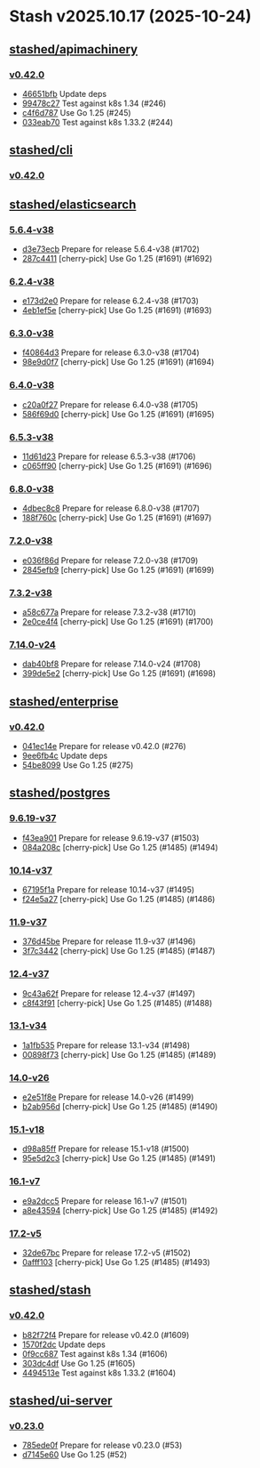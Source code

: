 # Stash v2025.10.17 (2025-10-24)


## [stashed/apimachinery](https://github.com/stashed/apimachinery)

### [v0.42.0](https://github.com/stashed/apimachinery/releases/tag/v0.42.0)

- [46651bfb](https://github.com/stashed/apimachinery/commit/46651bfb) Update deps
- [99478c27](https://github.com/stashed/apimachinery/commit/99478c27) Test against k8s 1.34 (#246)
- [c4f6d787](https://github.com/stashed/apimachinery/commit/c4f6d787) Use Go 1.25 (#245)
- [033eab70](https://github.com/stashed/apimachinery/commit/033eab70) Test against k8s 1.33.2 (#244)



## [stashed/cli](https://github.com/stashed/cli)

### [v0.42.0](https://github.com/stashed/cli/releases/tag/v0.42.0)




## [stashed/elasticsearch](https://github.com/stashed/elasticsearch)

### [5.6.4-v38](https://github.com/stashed/elasticsearch/releases/tag/5.6.4-v38)

- [d3e73ecb](https://github.com/stashed/elasticsearch/commit/d3e73ecb) Prepare for release 5.6.4-v38 (#1702)
- [287c4411](https://github.com/stashed/elasticsearch/commit/287c4411) [cherry-pick] Use Go 1.25 (#1691) (#1692)


### [6.2.4-v38](https://github.com/stashed/elasticsearch/releases/tag/6.2.4-v38)

- [e173d2e0](https://github.com/stashed/elasticsearch/commit/e173d2e0) Prepare for release 6.2.4-v38 (#1703)
- [4eb1ef5e](https://github.com/stashed/elasticsearch/commit/4eb1ef5e) [cherry-pick] Use Go 1.25 (#1691) (#1693)


### [6.3.0-v38](https://github.com/stashed/elasticsearch/releases/tag/6.3.0-v38)

- [f40864d3](https://github.com/stashed/elasticsearch/commit/f40864d3) Prepare for release 6.3.0-v38 (#1704)
- [98e9d0f7](https://github.com/stashed/elasticsearch/commit/98e9d0f7) [cherry-pick] Use Go 1.25 (#1691) (#1694)


### [6.4.0-v38](https://github.com/stashed/elasticsearch/releases/tag/6.4.0-v38)

- [c20a0f27](https://github.com/stashed/elasticsearch/commit/c20a0f27) Prepare for release 6.4.0-v38 (#1705)
- [586f69d0](https://github.com/stashed/elasticsearch/commit/586f69d0) [cherry-pick] Use Go 1.25 (#1691) (#1695)


### [6.5.3-v38](https://github.com/stashed/elasticsearch/releases/tag/6.5.3-v38)

- [11d61d23](https://github.com/stashed/elasticsearch/commit/11d61d23) Prepare for release 6.5.3-v38 (#1706)
- [c065ff90](https://github.com/stashed/elasticsearch/commit/c065ff90) [cherry-pick] Use Go 1.25 (#1691) (#1696)


### [6.8.0-v38](https://github.com/stashed/elasticsearch/releases/tag/6.8.0-v38)

- [4dbec8c8](https://github.com/stashed/elasticsearch/commit/4dbec8c8) Prepare for release 6.8.0-v38 (#1707)
- [188f760c](https://github.com/stashed/elasticsearch/commit/188f760c) [cherry-pick] Use Go 1.25 (#1691) (#1697)


### [7.2.0-v38](https://github.com/stashed/elasticsearch/releases/tag/7.2.0-v38)

- [e036f86d](https://github.com/stashed/elasticsearch/commit/e036f86d) Prepare for release 7.2.0-v38 (#1709)
- [2845efb9](https://github.com/stashed/elasticsearch/commit/2845efb9) [cherry-pick] Use Go 1.25 (#1691) (#1699)


### [7.3.2-v38](https://github.com/stashed/elasticsearch/releases/tag/7.3.2-v38)

- [a58c677a](https://github.com/stashed/elasticsearch/commit/a58c677a) Prepare for release 7.3.2-v38 (#1710)
- [2e0ce4f4](https://github.com/stashed/elasticsearch/commit/2e0ce4f4) [cherry-pick] Use Go 1.25 (#1691) (#1700)


### [7.14.0-v24](https://github.com/stashed/elasticsearch/releases/tag/7.14.0-v24)

- [dab40bf8](https://github.com/stashed/elasticsearch/commit/dab40bf8) Prepare for release 7.14.0-v24 (#1708)
- [399de5e2](https://github.com/stashed/elasticsearch/commit/399de5e2) [cherry-pick] Use Go 1.25 (#1691) (#1698)



## [stashed/enterprise](https://github.com/stashed/enterprise)

### [v0.42.0](https://github.com/stashed/enterprise/releases/tag/v0.42.0)

- [041ec14e](https://github.com/stashed/enterprise/commit/041ec14e6) Prepare for release v0.42.0 (#276)
- [9ee6fb4c](https://github.com/stashed/enterprise/commit/9ee6fb4ca) Update deps
- [54be8099](https://github.com/stashed/enterprise/commit/54be80998) Use Go 1.25 (#275)



## [stashed/postgres](https://github.com/stashed/postgres)

### [9.6.19-v37](https://github.com/stashed/postgres/releases/tag/9.6.19-v37)

- [f43ea901](https://github.com/stashed/postgres/commit/f43ea901) Prepare for release 9.6.19-v37 (#1503)
- [084a208c](https://github.com/stashed/postgres/commit/084a208c) [cherry-pick] Use Go 1.25 (#1485) (#1494)


### [10.14-v37](https://github.com/stashed/postgres/releases/tag/10.14-v37)

- [67195f1a](https://github.com/stashed/postgres/commit/67195f1a) Prepare for release 10.14-v37 (#1495)
- [f24e5a27](https://github.com/stashed/postgres/commit/f24e5a27) [cherry-pick] Use Go 1.25 (#1485) (#1486)


### [11.9-v37](https://github.com/stashed/postgres/releases/tag/11.9-v37)

- [376d45be](https://github.com/stashed/postgres/commit/376d45be) Prepare for release 11.9-v37 (#1496)
- [3f7c3442](https://github.com/stashed/postgres/commit/3f7c3442) [cherry-pick] Use Go 1.25 (#1485) (#1487)


### [12.4-v37](https://github.com/stashed/postgres/releases/tag/12.4-v37)

- [9c43a62f](https://github.com/stashed/postgres/commit/9c43a62f) Prepare for release 12.4-v37 (#1497)
- [c8f43f91](https://github.com/stashed/postgres/commit/c8f43f91) [cherry-pick] Use Go 1.25 (#1485) (#1488)


### [13.1-v34](https://github.com/stashed/postgres/releases/tag/13.1-v34)

- [1a1fb535](https://github.com/stashed/postgres/commit/1a1fb535) Prepare for release 13.1-v34 (#1498)
- [00898f73](https://github.com/stashed/postgres/commit/00898f73) [cherry-pick] Use Go 1.25 (#1485) (#1489)


### [14.0-v26](https://github.com/stashed/postgres/releases/tag/14.0-v26)

- [e2e51f8e](https://github.com/stashed/postgres/commit/e2e51f8e) Prepare for release 14.0-v26 (#1499)
- [b2ab956d](https://github.com/stashed/postgres/commit/b2ab956d) [cherry-pick] Use Go 1.25 (#1485) (#1490)


### [15.1-v18](https://github.com/stashed/postgres/releases/tag/15.1-v18)

- [d98a85ff](https://github.com/stashed/postgres/commit/d98a85ff) Prepare for release 15.1-v18 (#1500)
- [95e5d2c3](https://github.com/stashed/postgres/commit/95e5d2c3) [cherry-pick] Use Go 1.25 (#1485) (#1491)


### [16.1-v7](https://github.com/stashed/postgres/releases/tag/16.1-v7)

- [e9a2dcc5](https://github.com/stashed/postgres/commit/e9a2dcc5) Prepare for release 16.1-v7 (#1501)
- [a8e43594](https://github.com/stashed/postgres/commit/a8e43594) [cherry-pick] Use Go 1.25 (#1485) (#1492)


### [17.2-v5](https://github.com/stashed/postgres/releases/tag/17.2-v5)

- [32de67bc](https://github.com/stashed/postgres/commit/32de67bc) Prepare for release 17.2-v5 (#1502)
- [0afff103](https://github.com/stashed/postgres/commit/0afff103) [cherry-pick] Use Go 1.25 (#1485) (#1493)



## [stashed/stash](https://github.com/stashed/stash)

### [v0.42.0](https://github.com/stashed/stash/releases/tag/v0.42.0)

- [b82f72f4](https://github.com/stashed/stash/commit/b82f72f4e) Prepare for release v0.42.0 (#1609)
- [1570f2dc](https://github.com/stashed/stash/commit/1570f2dca) Update deps
- [0f9cc687](https://github.com/stashed/stash/commit/0f9cc6874) Test against k8s 1.34 (#1606)
- [303dc4df](https://github.com/stashed/stash/commit/303dc4dfe) Use Go 1.25 (#1605)
- [4494513e](https://github.com/stashed/stash/commit/4494513eb) Test against k8s 1.33.2 (#1604)



## [stashed/ui-server](https://github.com/stashed/ui-server)

### [v0.23.0](https://github.com/stashed/ui-server/releases/tag/v0.23.0)

- [785ede0f](https://github.com/stashed/ui-server/commit/785ede0f) Prepare for release v0.23.0 (#53)
- [d7145e60](https://github.com/stashed/ui-server/commit/d7145e60) Use Go 1.25 (#52)



